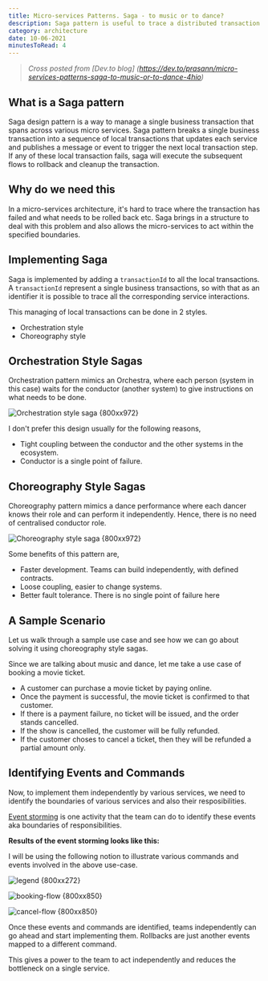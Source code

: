 ```yaml
---
title: Micro-services Patterns. Saga - to music or to dance?
description: Saga pattern is useful to trace a distributed transaction across various micro-services. This post summarizes the 2 patterns of saga and explains a event storming for a sample use-case
category: architecture
date: 10-06-2021
minutesToRead: 4
---
```


> *Cross posted from [Dev.to blog] (https://dev.to/prasann/micro-services-patterns-saga-to-music-or-to-dance-4hio)*

## What is a Saga pattern

Saga design pattern is a way to manage a single business transaction that spans across various micro services. Saga pattern breaks a single business transaction into a sequence of local transactions that updates each service and publishes a message or event to trigger the next local transaction step. If any of these local transaction fails, saga will execute the subsequent flows to  rollback and cleanup the transaction.

## Why do we need this

In a micro-services architecture, it's hard to trace where the transaction has failed and what needs to be rolled back etc. Saga brings in a structure to deal with this problem and also allows the micro-services to act within the specified boundaries.

## Implementing Saga

Saga is implemented by adding a `transactionId` to all the local transactions. A `transactionId` represent a single business transactions, so with that as an identifier it is possible to trace all the corresponding service interactions.

This managing of local transactions can be done in 2 styles.

- Orchestration style
- Choreography style

## Orchestration Style Sagas

Orchestration pattern mimics an Orchestra, where each person (system in this case) waits for the conductor (another system) to give instructions on what needs to be done.

![Orchestration style saga {800xx972}](/assets/posts/images/saga-patterns/orchestration.png "Orchestration style saga")

I don't prefer this design usually for the following reasons,

- Tight coupling between the conductor and the other systems in the ecosystem.
- Conductor is a single point of failure.

## Choreography Style Sagas

Choreography pattern mimics a dance performance where each dancer knows their role and can perform it independently. Hence, there is no need of centralised conductor role.

![Choreography style saga {800xx972}](/assets/posts/images/saga-patterns/choreography.png "Choreography style saga")

Some benefits of this pattern are,

- Faster development. Teams can build independently, with defined contracts.
- Loose coupling, easier to change systems.
- Better fault tolerance. There is no single point of failure here

## A Sample Scenario

Let us walk through a sample use case and see how we can go about solving it using choreography style sagas.

Since we are talking about music and dance, let me take a use case of booking a movie ticket.

- A customer can purchase a movie ticket by paying online.
- Once the payment is successful, the movie ticket is confirmed to that customer.
- If there is a payment failure, no ticket will be issued, and the order stands cancelled.
- If the show is cancelled, the customer will be fully refunded.
- If the customer choses to cancel a ticket, then they will be refunded a partial amount only.

## Identifying Events and Commands

Now, to implement them independently by various services, we need to identify the boundaries of various services and also their resposibilities.

[Event storming](https://www.eventstorming.com/) is one activity that the team can do to identify these events aka boundaries of responsibilities.

**Results of the event storming looks like this:**

I will be using the following notion to illustrate various commands and events involved in the above use-case.

![legend {800xx272}](/assets/posts/images/saga-patterns/legend.png "legend")

![booking-flow {800xx850}](/assets/posts/images/saga-patterns/booking-flow.png "booking-flow")

![cancel-flow {800xx850}](/assets/posts/images/saga-patterns/cancel-flow.png "cancel-flow")

Once these events and commands are identified, teams independently can go ahead and start implementing them. Rollbacks are just another events mapped to a different command.

This gives a power to the team to act independently and reduces the bottleneck on a single service.
